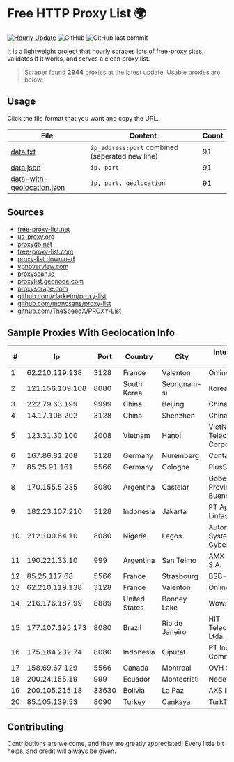 
# Free HTTP Proxy List 🌍

[![Hourly Update](https://github.com/mertguvencli/http-proxy-list/actions/workflows/main.yml/badge.svg?branch=main)](https://github.com/mertguvencli/http-proxy-list/actions/workflows/main.yml)
![GitHub](https://img.shields.io/github/license/mertguvencli/http-proxy-list)
![GitHub last commit](https://img.shields.io/github/last-commit/mertguvencli/http-proxy-list)

It is a lightweight project that hourly scrapes lots of free-proxy sites, validates if it works, and serves a clean proxy list.


> Scraper found **2944** proxies at the latest update. Usable proxies are below.

## Usage

Click the file format that you want and copy the URL.


|File|Content|Count|
|----|-------|-----|
|[data.txt](https://raw.githubusercontent.com/mertguvencli/http-proxy-list/main/proxy-list/data.txt)|`ip_address:port` combined (seperated new line)|91|
|[data.json](https://raw.githubusercontent.com/mertguvencli/http-proxy-list/main/proxy-list/data.json)|`ip, port`|91|
|[data-with-geolocation.json](https://raw.githubusercontent.com/mertguvencli/http-proxy-list/main/proxy-list/data-with-geolocation.json)|`ip, port, geolocation`|91|

## Sources

* [free-proxy-list.net](https://free-proxy-list.net)
* [us-proxy.org](https://www.us-proxy.org)
* [proxydb.net](http://proxydb.net)
* [free-proxy-list.com](https://free-proxy-list.com/?page=&port=&type%5B%5D=http&type%5B%5D=https&up_time=0&search=Search)
* [proxy-list.download](https://www.proxy-list.download/HTTP)
* [vpnoverview.com](https://vpnoverview.com/privacy/anonymous-browsing/free-proxy-servers)
* [proxyscan.io](https://www.proxyscan.io)
* [proxylist.geonode.com](https://proxylist.geonode.com/api/proxy-list?limit=300&page=1&sort_by=lastChecked&sort_type=desc&protocols=http,https)
* [proxyscrape.com](https://api.proxyscrape.com/v2/?request=displayproxies&protocol=http&timeout=10000&country=all&ssl=all&anonymity=all)
* [github.com/clarketm/proxy-list](https://raw.githubusercontent.com/clarketm/proxy-list/master/proxy-list-raw.txt)
* [github.com/monosans/proxy-list](https://raw.githubusercontent.com/monosans/proxy-list/main/proxies/http.txt)
* [github.com/TheSpeedX/PROXY-List](https://raw.githubusercontent.com/TheSpeedX/PROXY-List/master/http.txt)


## Sample Proxies With Geolocation Info

|#|Ip|Port|Country|City|Internet Service Provider|
|-|--|----|-------|----|-------------------------|
|1|62.210.119.138|3128|France|Valenton|Online S.A.S.|
|2|121.156.109.108|8080|South Korea|Seongnam-si|Korea Telecom|
|3|222.79.63.199|9999|China|Beijing|Chinanet|
|4|14.17.106.202|3128|China|Shenzhen|Chinanet|
|5|123.31.30.100|2008|Vietnam|Hanoi|VietNam Post and Telecom Corporation|
|6|167.86.81.208|3128|Germany|Nuremberg|Contabo GmbH|
|7|85.25.91.161|5566|Germany|Cologne|PlusServer GmbH|
|8|170.155.5.235|8080|Argentina|Castelar|Gobernacion de la Provincia de Buenos Aires|
|9|182.23.107.210|3128|Indonesia|Jakarta|PT Aplikanusa Lintasarta|
|10|212.100.84.10|8080|Nigeria|Lagos|Autonomous System number for Cyber Space|
|11|190.221.33.10|999|Argentina|San Telmo|AMX Argentina S.A.|
|12|85.25.117.68|5566|France|Strasbourg|BSB-SERVICE|
|13|62.210.119.138|3128|France|Valenton|Online S.A.S.|
|14|216.176.187.99|8889|United States|Bonney Lake|Wowrack.com|
|15|177.107.195.173|8080|Brazil|Rio de Janeiro|HIT TelecomunicaÔÔes Ltda.|
|16|175.184.232.74|8080|Indonesia|Ciputat|PT.Indonesia Comnets Plus|
|17|158.69.67.129|5566|Canada|Montreal|OVH SAS|
|18|200.24.155.19|999|Ecuador|Montecristi|Nedetel S.A.|
|19|200.105.215.18|33630|Bolivia|La Paz|AXS Bolivia S. A.|
|20|85.105.139.53|8090|Turkey|Cankaya|TurkTelecom|



## Contributing

Contributions are welcome, and they are greatly appreciated! Every
little bit helps, and credit will always be given.

